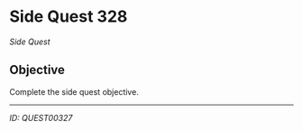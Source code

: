 # Side Quest 328

*Side Quest*

## Objective
Complete the side quest objective.

---
*ID: QUEST00327*